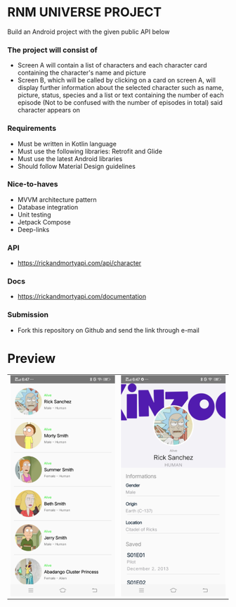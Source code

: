 # RNM UNIVERSE PROJECT #

Build an Android project with the given public API below

### The project will consist of  ###

* Screen A will contain a list of characters and each character card containing the character's name and picture
* Screen B, which will be called by clicking on a card on screen A, will display further information about the selected character such as name, picture, status, species and a list or text containing the number of each episode (Not to be confused with the number of episodes in total) said character appears on

### Requirements ###

* Must be written in Kotlin language
* Must use the following libraries: Retrofit and Glide
* Must use the latest Android libraries
* Should follow Material Design guidelines

### Nice-to-haves ###

* MVVM architecture pattern
* Database integration
* Unit testing
* Jetpack Compose
* Deep-links

### API ###

* https://rickandmortyapi.com/api/character

### Docs ###

* https://rickandmortyapi.com/documentation

### Submission ###

* Fork this repository on Github and send the link through e-mail

# Preview

<table>
  <tr>
    <td><img src="https://github.com/VimalPatel14/kinzoo-android-challenge/blob/main/Screen_1.jpg" alt="Image 1"></td>
    <td><img src="https://github.com/VimalPatel14/kinzoo-android-challenge/blob/main/Screen_2.jpg" alt="Image 2"></td>
  </tr>
</table>

